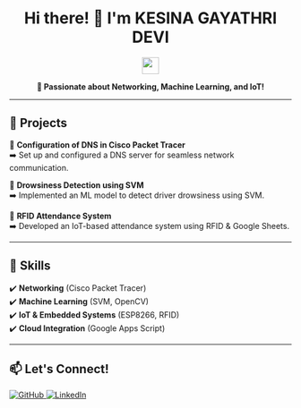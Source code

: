 <h1 align="center">Hi there! 👋 I'm KESINA GAYATHRI DEVI</h1>

<p align="center">
  <img src="https://media.giphy.com/media/hvRJCLFzcasrR4ia7z/giphy.gif" width="30px">
</p>

<p align="center">
  <b>🚀 Passionate about Networking, Machine Learning, and IoT!</b>
</p>

---

## 🔧 Projects  
📌 <b>Configuration of DNS in Cisco Packet Tracer</b>  
➡️ Set up and configured a DNS server for seamless network communication.  

📌 <b>Drowsiness Detection using SVM</b>  
➡️ Implemented an ML model to detect driver drowsiness using SVM.  

📌 <b>RFID Attendance System</b>  
➡️ Developed an IoT-based attendance system using RFID & Google Sheets.  

---

## 🚀 Skills  
✔️ **Networking** (Cisco Packet Tracer)  
✔️ **Machine Learning** (SVM, OpenCV)  
✔️ **IoT & Embedded Systems** (ESP8266, RFID)  
✔️ **Cloud Integration** (Google Apps Script)  

---

## 📫 Let's Connect!  
<p align="left">
  <a href="https://github.com/Gayatri4-kesina" target="_blank">
    <img src="https://img.shields.io/badge/GitHub-000000?style=for-the-badge&logo=github&logoColor=white" alt="GitHub">
  </a>
  <a href="https://www.linkedin.com/in/gayathri-kesina-012b6a254/">
    <img src="https://img.shields.io/badge/LinkedIn-0077B5?style=for-the-badge&logo=linkedin&logoColor=white" alt="LinkedIn">
  </a>
</p>
